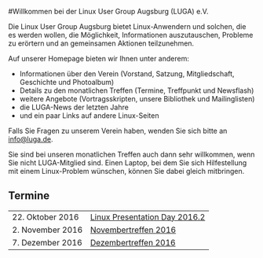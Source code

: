 #Willkommen bei der Linux User Group Augsburg (LUGA) e.V.

Die Linux User Group Augsburg bietet Linux-Anwendern und solchen, die es werden wollen, die Möglichkeit, Informationen auszutauschen, Probleme zu erörtern und an gemeinsamen Aktionen teilzunehmen.

Auf unserer Homepage bieten wir Ihnen unter anderem:

* Informationen über den Verein (Vorstand, Satzung, Mitgliedschaft, Geschichte und Photoalbum)
* Details zu den monatlichen Treffen (Termine, Treffpunkt und Newsflash)
* weitere Angebote (Vortragsskripten, unsere Bibliothek und Mailinglisten)
* die LUGA-News der letzten Jahre
* und ein paar Links auf andere Linux-Seiten

Falls Sie Fragen zu unserem Verein haben, wenden Sie sich bitte an info@luga.de.

Sie sind bei unseren monatlichen Treffen auch dann sehr willkommen, wenn Sie nicht LUGA-Mitglied sind. Einen Laptop, bei dem Sie sich Hilfestellung mit einem Linux-Problem wünschen, können Sie dabei gleich mitbringen. 

## Termine
|||
|-|-|
|22. Oktober 2016|[Linux Presentation Day 2016.2](/Aktionen/LPD-2016-2/)|
|2. November 2016|[Novembertreffen 2016](/Treffen/Termine/11_2016/)|
|7. Dezember 2016|[Dezembertreffen 2016](/Treffen/Termine/12_2016/)|
